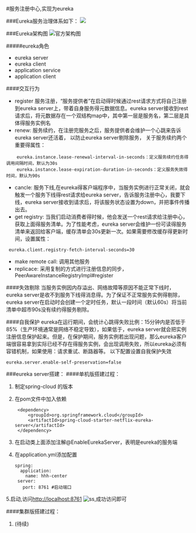#服务注册中心,实现为eureka

###Eureka服务治理体系如下：
![](https://img-blog.csdn.net/20170727221824930?watermark/2/text/aHR0cDovL2Jsb2cuY3Nkbi5uZXQvc3VuaHVpbGlhbmc4NQ==/font/5a6L5L2T/fontsize/400/fill/I0JBQkFCMA==/dissolve/70/gravity/Center)

###Eureka架构图
![官方架构图](https://raw.githubusercontent.com/Netflix/eureka/master/images/eureka_architecture.png)

#####eureka角色
+ eureka server
+ eureka client
+ application service
+ application client

####交互行为
+ register 服务注册，“服务提供者”在启动得时候通过rest请求方式将自己注册到eureka server上，带着自身服务得元数据信息。eureka server接收到rest请求后，将元数据存在一个双结构map中，其中第一层是服务名，第二层是具体得服务实例名
+ renew: 服务续约，在注册完服务之后，服务提供者会维护一个心跳来告诉eureka server还活着，
以防止eureka server剔除服务，
关于服务续约两个重要得属性：
```
    eureka.instance.lease-renewal-interval-in-seconds：定义服务续约任务得调用间隔时间，默认为30s
    eureka.instance.lease-expiration-duration-in-seconds：定义服务失效得时间，默认为90s
```
+ cancle:  服务下线,在eureka得客户端程序中，当服务实例进行正常关闭，就会触发一个服务下线得rest请求给eureka server，告诉服务注册中心，我要下线，eureka server接收到请求后，将该服务状态设置为down，并把事件传播出去。
+ get registry: 当我们启动消费者得时候，他会发送一个rest请求给注册中心，获取上面得服务清单。为了性能考虑，eureka server会维护一份可读得服务清单来返回给客户端，缓存清单会30s更新一次。如果需要修改缓存得更新时间，设置属性：
```
 eureka.client.registry-fetch-interval-seconds=30
```
+ make remote call: 调用其他服务
+ replicace: 采用复制的方式进行注册信息的同步，PeerAwareInstanceRegistryImpl#register

####失效剔除
当服务实例因内存溢出、网络故障等原因不能正常下线时，eureka server是收不到服务下线得消息得。为了保证不正常服务实例得剔除，eureka server在启动时会创建一个定时任务，默认一段时间（默认60s）将当前清单中超市90s没有续约得服务剔除。


####自我保护
eureka在运行期间，会统计心跳得失败比例：15分钟内是否低于85%（生产环境通常是网络不稳定导致），如果低于，eureka server就会把实例注册信息保护起来。但是，在保护期间，服务实例若出现问题，那么eureka客户端很容易拿到实际已经不存在得服务实例，会出现调用失败，所以eureka必须有容错机制，如果使用：请求重试、断路器等。
以下配置设置自我保护失效
```$xslt
eureka.server.enable-self-preservation=false
```

###eureka server搭建：
####单机版搭建过程：
1. 制定spring-cloud 的版本
2. 在pom文件中加入依赖

        <dependency>
            <groupId>org.springframework.cloud</groupId>
            <artifactId>spring-cloud-starter-netflix-eureka-server</artifactId>
        </dependency>
 
3. 在启动类上面添加注解@EnableEurekaServer，表明是eureka的服务端
4. 在application.yml添加配置
    ```
    spring:
      application:
        name: hhh-center
     server:
       port: 8761 #启动端口
    ```
5.启动,访问[http://localhost:8761](http://localhost:8761)
![ss](),成功访问即可

####集群版搭建过程：
1. (待续)



    